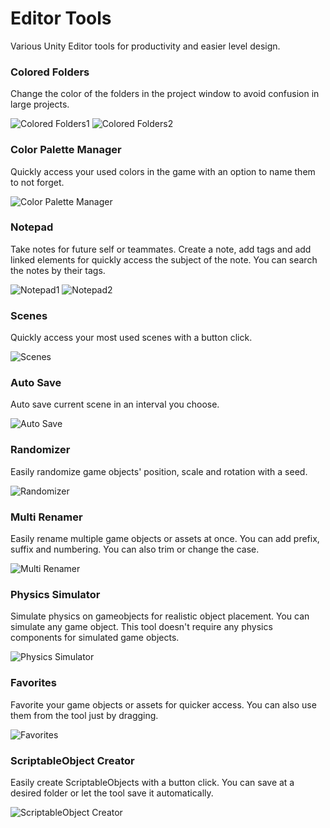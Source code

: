 # Editor Tools

Various Unity Editor tools for productivity and easier level design.

### Colored Folders

Change the color of the folders in the project window to avoid confusion in large projects.

![Colored Folders1](/readme/colored_folders_1.png)
![Colored Folders2](/readme/colored_folders_2.png)

### Color Palette Manager

Quickly access your used colors in the game with an option to name them to not forget.

![Color Palette Manager](/readme/color_palette_manager.png)

### Notepad

Take notes for future self or teammates. Create a note, add tags and add linked elements for quickly access the subject of the note. You can search the notes by their tags.

![Notepad1](/readme/notepad_1.png)
![Notepad2](/readme/notepad_2.png)

### Scenes

Quickly access your most used scenes with a button click.

![Scenes](/readme/scenes.png)

### Auto Save

Auto save current scene in an interval you choose.

![Auto Save](/readme/auto_save.png)

### Randomizer

Easily randomize game objects' position, scale and rotation with a seed.

![Randomizer](/readme/randomizer.png)

### Multi Renamer

Easily rename multiple game objects or assets at once. You can add prefix, suffix and numbering. You can also trim or change the case.

![Multi Renamer](/readme/multi_renamer.png)

### Physics Simulator

Simulate physics on gameobjects for realistic object placement. You can simulate any game object. This tool doesn't require any physics components for simulated game objects.

![Physics Simulator](/readme/physics_sim.png)

### Favorites

Favorite your game objects or assets for quicker access. You can also use them from the tool just by dragging.

![Favorites](/readme/favorites.png)

### ScriptableObject Creator

Easily create ScriptableObjects with a button click. You can save at a desired folder or let the tool save it automatically.

![ScriptableObject Creator](/readme/so_creator.png)
